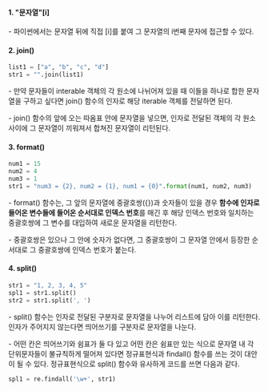#### 1. "문자열"[i]

\- 파이썬에서는 문자열 뒤에 직접 [i]를 붙여 그 문자열의 i번째 문자에 접근할 수 있다.


#### 2. join()

```python
list1 = ["a", "b", "c", "d"]
str1 = "".join(list1)
```

\- 만약 문자들이 interable 객체의 각 원소에 나뉘어져 있을 때 이들을 하나로 합한 문자열을 구하고 싶다면 join() 함수의 인자로 해당 iterable 객체를 전달하면 된다.

\- join() 함수의 앞에 오는 따옴표 안에 문자열을 넣으면, 인자로 전달된 객체의 각 원소 사이에 그 문자열이 끼워져서 합쳐진 문자열이 리턴된다.


#### 3. format()

```python
num1 = 15
num2 = 4
num3 = 1
str1 = "num3 = {2}, num2 = {1}, num1 = {0}".format(num1, num2, num3)
```

\- format() 함수는, 그 앞의 문자열에 중괄호쌍({})과 숫자들이 있을 경우 **함수에 인자로 들어온 변수들에 들어온 순서대로 인덱스 번호**를 매긴 후 해당 인덱스 번호와 일치하는 중괄호쌍에 그 변수를 대입하여 새로운 문자열을 리턴한다.

\- 중괄호쌍은 있으나 그 안에 숫자가 없다면, 그 중괄호쌍이 그 문자열 안에서 등장한 순서대로 그 중괄호쌍에 인덱스 번호가 붙는다. 


#### 4. split()

```python
str1 = "1, 2, 3, 4, 5"
spl1 = str1.split()
str2 = str1.split(', ')
```

\- split() 함수는 인자로 전달된 구분자로 문자열을 나누어 리스트에 담아 이를 리턴한다. 인자가 주어지지 않는다면 띄어쓰기를 구분자로 문자열을 나눈다.

\- 어떤 칸은 띄어쓰기와 쉼표가 둘 다 있고 어떤 칸은 쉼표만 있는 식으로 문자열 내 각 단위문자들이 불규칙하게 떨어져 있다면 정규표현식과 findall() 함수를 쓰는 것이 대안이 될 수 있다. 정규표현식으로 split() 함수와 유사하게 코드를 쓰면 다음과 같다.

```python
spl1 = re.findall('\w+', str1)
```


